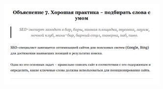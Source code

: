 ![](https://github.com/devSchacht/Eat-the-World/blob/master/PART-I/Explanation-7/Explanation-7.png)
